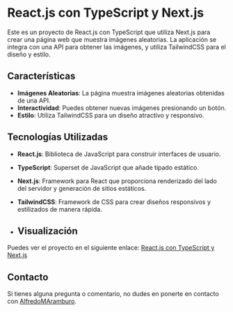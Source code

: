 # React.js con TypeScript y Next.js

Este es un proyecto de React.js con TypeScript que utiliza Next.js para crear una página web que muestra imágenes aleatorias. La aplicación se integra con una API para obtener las imágenes, y utiliza TailwindCSS para el diseño y estilo.

## Características

- **Imágenes Aleatorias**: La página muestra imágenes aleatorias obtenidas de una API.
- **Interactividad**: Puedes obtener nuevas imágenes presionando un botón.
- **Estilo**: Utiliza TailwindCSS para un diseño atractivo y responsivo.

## Tecnologías Utilizadas

- **React.js**: Biblioteca de JavaScript para construir interfaces de usuario.
- **TypeScript**: Superset de JavaScript que añade tipado estático.
- **Next.js**: Framework para React que proporciona renderizado del lado del servidor y generación de sitios estáticos.
- **TailwindCSS**: Framework de CSS para crear diseños responsivos y estilizados de manera rápida.

- ## Visualización

Puedes ver el proyecto en el siguiente enlace: [React.js con TypeScript y Next.js](https://66b19dd3cc557f6b758d1210--reactjs-con-typescript.netlify.app/)

## Contacto

Si tienes alguna pregunta o comentario, no dudes en ponerte en contacto con [AlfredoMAramburo](https://github.com/AlfredoMAramburo).
